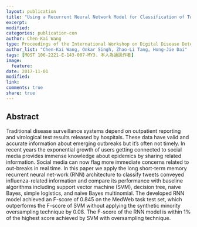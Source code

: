 ```yaml
---
layout: publication
title: "Using a Recurrent Neural Network Model for Classification of Tweets Conveyed Influenza-related Information"
excerpt:
modified:
categories: publication-con
author: Chen-Kai Wang
type: Proceedings of the International Workshop on Digital Disease Detection using Social Media 2017 (DDDSM-2, Taipei, Taiwan
author_list: "Chen-Kai Wang, Onkar Singh, Zhao-Li Tang, Hong-Jie Dai"
tags: [MOST 106-2221-E-143-007-MY3. 本人為通訊作者]
image:
  feature:
date: 2017-11-01
modified: 
link: 
comments: true
share: true
---
```


## Abstract
Traditional disease surveillance systems depend on outpatient reporting and virological test results released by hospitals. These data have valid and accurate information about emerging outbreaks but it’s often not timely. In recent years the exponential growth of users getting connected to social media provides immense knowledge about epidemics by sharing related information. Social media can now flag more immediate concerns related to out-breaks in real time. In this paper we apply the long short-term memory recurrent neural net-work (RNN) architecture to classify tweets conveyed influenza-related information and compare its performance with baseline algorithms including support vector machine (SVM), decision tree, naive Bayes, simple logistics, and naive Bayes multinomial. The developed RNN model achieved an F-score of 0.845 on the MedWeb task test set, which outperforms the F-score of SVM without applying the synthetic minority oversampling technique by 0.08. The F-score of the RNN model is within 1% of the highest score achieved by SVM with oversampling technique.